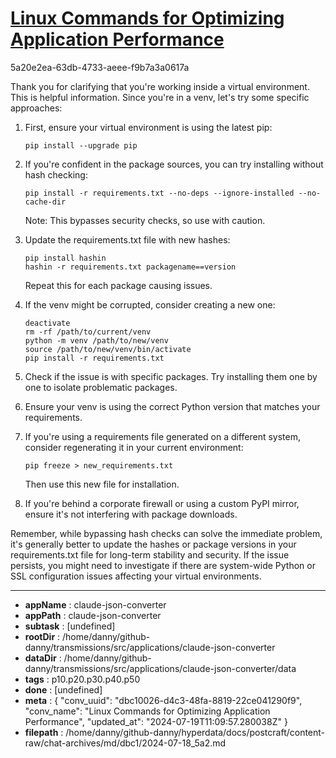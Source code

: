 # [Linux Commands for Optimizing Application Performance](https://claude.ai/chat/dbc10026-d4c3-48fa-8819-22ce041290f9)

5a20e2ea-63db-4733-aeee-f9b7a3a0617a

 Thank you for clarifying that you're working inside a virtual environment. This is helpful information. Since you're in a venv, let's try some specific approaches:

1. First, ensure your virtual environment is using the latest pip:
   ```
   pip install --upgrade pip
   ```

2. If you're confident in the package sources, you can try installing without hash checking:
   ```
   pip install -r requirements.txt --no-deps --ignore-installed --no-cache-dir
   ```
   Note: This bypasses security checks, so use with caution.

3. Update the requirements.txt file with new hashes:
   ```
   pip install hashin
   hashin -r requirements.txt packagename==version
   ```
   Repeat this for each package causing issues.

4. If the venv might be corrupted, consider creating a new one:
   ```
   deactivate
   rm -rf /path/to/current/venv
   python -m venv /path/to/new/venv
   source /path/to/new/venv/bin/activate
   pip install -r requirements.txt
   ```

5. Check if the issue is with specific packages. Try installing them one by one to isolate problematic packages.

6. Ensure your venv is using the correct Python version that matches your requirements.

7. If you're using a requirements file generated on a different system, consider regenerating it in your current environment:
   ```
   pip freeze > new_requirements.txt
   ```
   Then use this new file for installation.

8. If you're behind a corporate firewall or using a custom PyPI mirror, ensure it's not interfering with package downloads.

Remember, while bypassing hash checks can solve the immediate problem, it's generally better to update the hashes or package versions in your requirements.txt file for long-term stability and security. If the issue persists, you might need to investigate if there are system-wide Python or SSL configuration issues affecting your virtual environments.

---

* **appName** : claude-json-converter
* **appPath** : claude-json-converter
* **subtask** : [undefined]
* **rootDir** : /home/danny/github-danny/transmissions/src/applications/claude-json-converter
* **dataDir** : /home/danny/github-danny/transmissions/src/applications/claude-json-converter/data
* **tags** : p10.p20.p30.p40.p50
* **done** : [undefined]
* **meta** : {
  "conv_uuid": "dbc10026-d4c3-48fa-8819-22ce041290f9",
  "conv_name": "Linux Commands for Optimizing Application Performance",
  "updated_at": "2024-07-19T11:09:57.280038Z"
}
* **filepath** : /home/danny/github-danny/hyperdata/docs/postcraft/content-raw/chat-archives/md/dbc1/2024-07-18_5a2.md